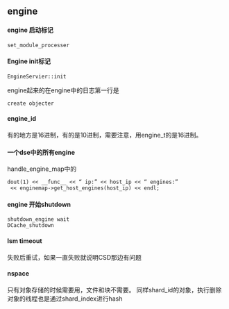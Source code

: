 ## engine
#### engine 启动标记
```
set_module_processer
```

#### Engine init标记
```
EngineServier::init
```
engine起来的在engine中的日志第一行是
```
create objecter
```

#### engine_id 
有的地方是16进制，有的是10进制，需要注意，用engine_t的是16进制。

#### 一个dse中的所有engine
handle_engine_map中的
```
dout(1) << __func__ << “ ip:” << host_ip << “ engines:”
 << enginemap->get_host_engines(host_ip) << endl;
```
#### engine 开始shutdown
```
shutdown_engine wait
DCache_shutdown
```

#### lsm timeout 
失败后重试，如果一直失败就说明CSD那边有问题

#### nspace
只有对象存储的时候需要用，文件和块不需要。
同样shard_id的对象，执行删除对象的线程也是通过shard_index进行hash
